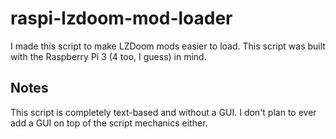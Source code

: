 # raspi-lzdoom-mod-loader

I made this script to make LZDoom mods easier to load. This script was built with the Raspberry Pi 3 (4 too, I guess) in mind.


## Notes

This script is completely text-based and without a GUI. I don't plan to ever add a GUI on top of the script mechanics either.
